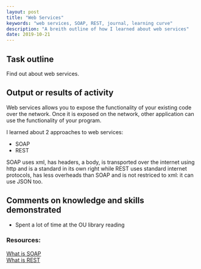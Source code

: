```yaml
---
layout: post
title: "Web Services"
keywords: "web services, SOAP, REST, journal, learning curve"
description: "A breith outline of how I learned about web services"
date: 2019-10-21
---
```


## Task outline
Find out about web services. 

## Output or results of activity
Web services allows you to expose the functionality of your existing code over the network. 
Once it is exposed on the network, other application can use the functionality of your program.

I learned about 2 approaches to web services:
* SOAP
* REST

SOAP uses xml, has headers, a body, is transported over the internet using http and is a standard in its own right while REST uses standard internet protocols, has less overheads than SOAP and is not restriced to xml: it can use JSON too. 

## Comments on knowledge and skills demonstrated 
* Spent a lot of time at the OU library reading

### Resources:
[What is SOAP](https://www.w3schools.com/xml/xml_soap.asp) <br>
[What is REST](https://www.w3schools.in/category/restful-web-services/)
